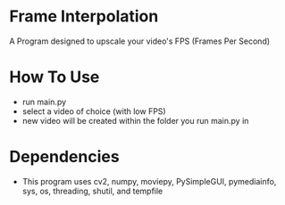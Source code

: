 # Frame Interpolation
A Program designed to upscale your video's FPS (Frames Per Second)
# How To Use
- run main.py
- select a video of choice (with low FPS)
- new video will be created within the folder you run main.py in
# Dependencies
- This program uses cv2, numpy, moviepy, PySimpleGUI, pymediainfo, sys, os, threading, shutil, and tempfile